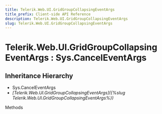 ```yaml
---
title: Telerik.Web.UI.GridGroupCollapsingEventArgs
title_prefix: Client-side API Reference
description: Telerik.Web.UI.GridGroupCollapsingEventArgs
slug: Telerik.Web.UI.GridGroupCollapsingEventArgs
---
```


# Telerik.Web.UI.GridGroupCollapsingEventArgs : Sys.CancelEventArgs 

## Inheritance Hierarchy

* Sys.CancelEventArgs
* *[Telerik.Web.UI.GridGroupCollapsingEventArgs]({%slug Telerik.Web.UI.GridGroupCollapsingEventArgs%})*


Methods




